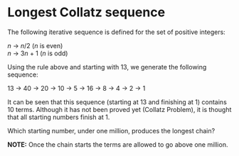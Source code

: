 # Longest Collatz sequence
The following iterative sequence is defined for the set of positive integers:

_n_ → _n_/2 (_n_ is even)  
_n_ → 3<i>n</i> + 1 (_n_ is odd)

Using the rule above and starting with 13, we generate the following sequence:

13 → 40 → 20 → 10 → 5 → 16 → 8 → 4 → 2 → 1

It can be seen that this sequence (starting at 13 and finishing at 1) contains 10 terms. Although it has not been
proved yet (Collatz Problem), it is thought that all starting numbers finish at 1.

Which starting number, under one million, produces the longest chain?

**NOTE:** Once the chain starts the terms are allowed to go above one million.
